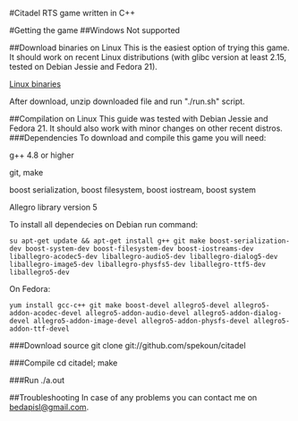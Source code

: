 #Citadel
RTS game written in C++

#Getting the game
##Windows
Not supported

##Download binaries on Linux
This is the easiest option of trying this game. It should work on recent Linux distributions (with glibc version at least 2.15, tested on Debian Jessie and Fedora 21).

[Linux binaries](https://sourceforge.net/projects/citadel-game/files/)

After download, unzip downloaded file and run "./run.sh" script.

##Compilation on Linux
This guide was tested with Debian Jessie and Fedora 21. It should also work with minor changes on other recent distros. 
###Dependencies
To download and compile this game you will need:

g++ 4.8 or higher

git, make

boost serialization, boost filesystem, boost iostream, boost system

Allegro library version 5

To install all dependecies on Debian run command:

	su apt-get update && apt-get install g++ git make boost-serialization-dev boost-system-dev boost-filesystem-dev boost-iostreams-dev liballegro-acodec5-dev liballegro-audio5-dev liballegro-dialog5-dev liballegro-image5-dev liballegro-physfs5-dev liballegro-ttf5-dev liballegro5-dev


On Fedora:

	yum install gcc-c++ git make boost-devel allegro5-devel allegro5-addon-acodec-devel allegro5-addon-audio-devel allegro5-addon-dialog-devel allegro5-addon-image-devel allegro5-addon-physfs-devel allegro5-addon-ttf-devel


###Download source
	git clone git://github.com/spekoun/citadel

###Compile
	cd citadel; make

###Run
	./a.out

##Troubleshooting
In case of any problems you can contact me on bedapisl@gmail.com.


